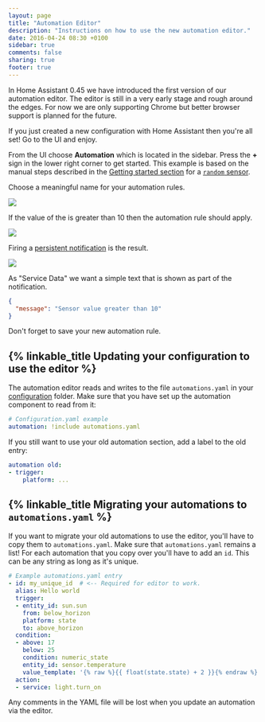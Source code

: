 ```yaml
---
layout: page
title: "Automation Editor"
description: "Instructions on how to use the new automation editor."
date: 2016-04-24 08:30 +0100
sidebar: true
comments: false
sharing: true
footer: true
---
```


In Home Assistant 0.45 we have introduced the first version of our automation editor. The editor is still in a very early stage and rough around the edges. For now we are only supporting Chrome but better browser support is planned for the future.

If you just created a new configuration with Home Assistant then you're all set! Go to the UI and enjoy.

From the UI choose **Automation** which is located in the sidebar. Press the **+** sign in the lower right corner to get started. This example is based on the manual steps described in the [Getting started section](/getting-started/automation/) for a [`random` sensor](/components/sensor.random/).

Choose a meaningful name for your automation rules.

<p class='img'>
  <img src='{{site_root}}/images/docs/automation-editor/new-automation.png' />
</p>

If the value of the is greater than 10 then the automation rule should apply.

<p class='img'>
  <img src='{{site_root}}/images/docs/automation-editor/new-trigger.png' />
</p>

Firing a [persistent notification](/components/persistent_notification/) is the result.

<p class='img'>
  <img src='{{site_root}}/images/docs/automation-editor/new-action.png' />
</p>

As "Service Data" we want a simple text that is shown as part of the notification.

```json
{ 
  "message": "Sensor value greater than 10"
}
```

Don't forget to save your new automation rule.

## {% linkable_title Updating your configuration to use the editor %}

The automation editor reads and writes to the file `automations.yaml` in your [configuration](/docs/configuration/) folder. Make sure that you have set up the automation component to read from it:

```yaml
# Configuration.yaml example
automation: !include automations.yaml
```

If you still want to use your old automation section, add a label to the old entry:

```yaml
automation old:
- trigger:
    platform: ...
```

## {% linkable_title Migrating your automations to `automations.yaml` %}

If you want to migrate your old automations to use the editor, you'll have to copy them to `automations.yaml`. Make sure that `automations.yaml` remains a list! For each automation that you copy over you'll have to add an `id`. This can be any string as long as it's unique.

```yaml
# Example automations.yaml entry
- id: my_unique_id  # <-- Required for editor to work.
  alias: Hello world
  trigger:
  - entity_id: sun.sun
    from: below_horizon
    platform: state
    to: above_horizon
  condition:
  - above: 17
    below: 25
    condition: numeric_state
    entity_id: sensor.temperature
    value_template: '{% raw %}{{ float(state.state) + 2 }}{% endraw %}'
  action:
  - service: light.turn_on
```

<p class='note'>
Any comments in the YAML file will be lost when you update an automation via the editor.
</p>

